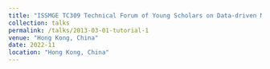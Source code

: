 ```yaml
---
title: "ISSMGE TC309 Technical Forum of Young Scholars on Data-driven Modelling of Soil Behaviours with Geotechnical Applications"
collection: talks
permalink: /talks/2013-03-01-tutorial-1
venue: "Hong Kong, China"
date: 2022-11
location: "Hong Kong, China"
---
```

